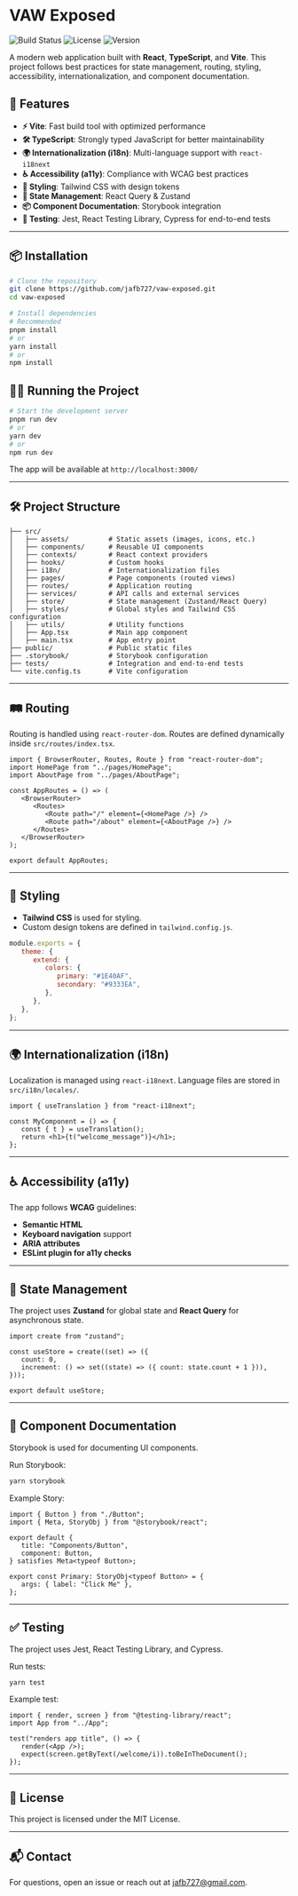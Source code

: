 # VAW Exposed

![Build Status](https://img.shields.io/github/actions/workflow/status/your-repo/your-project/ci.yml?branch=main)
![License](https://img.shields.io/github/license/your-repo/your-project)
![Version](https://img.shields.io/npm/v/your-package)

A modern web application built with **React**, **TypeScript**, and **Vite**. This project follows best practices for state management, routing, styling, accessibility, internationalization, and component documentation.

## 🚀 Features

-  **⚡ Vite**: Fast build tool with optimized performance
-  **🛠 TypeScript**: Strongly typed JavaScript for better maintainability
-  **🌍 Internationalization (i18n)**: Multi-language support with `react-i18next`
-  **♿ Accessibility (a11y)**: Compliance with WCAG best practices
-  **💅 Styling**: Tailwind CSS with design tokens
-  **🧩 State Management**: React Query & Zustand
-  **📦 Component Documentation**: Storybook integration
-  **🧪 Testing**: Jest, React Testing Library, Cypress for end-to-end tests

---

## 📦 Installation

```sh
# Clone the repository
git clone https://github.com/jafb727/vaw-exposed.git
cd vaw-exposed

# Install dependencies
# Recommended
pnpm install
# or
yarn install
# or
npm install
```

## 🏃‍♂️ Running the Project

```sh
# Start the development server
pnpm run dev
# or
yarn dev
# or
npm run dev
```

The app will be available at `http://localhost:3000/`

---

## 🛠️ Project Structure

```
├── src/
│   ├── assets/          # Static assets (images, icons, etc.)
│   ├── components/      # Reusable UI components
│   ├── contexts/        # React context providers
│   ├── hooks/           # Custom hooks
│   ├── i18n/            # Internationalization files
│   ├── pages/           # Page components (routed views)
│   ├── routes/          # Application routing
│   ├── services/        # API calls and external services
│   ├── store/           # State management (Zustand/React Query)
│   ├── styles/          # Global styles and Tailwind CSS configuration
│   ├── utils/           # Utility functions
│   ├── App.tsx          # Main app component
│   ├── main.tsx         # App entry point
├── public/              # Public static files
├── .storybook/          # Storybook configuration
├── tests/               # Integration and end-to-end tests
└── vite.config.ts       # Vite configuration
```

---

## 🛤 Routing

Routing is handled using `react-router-dom`. Routes are defined dynamically inside `src/routes/index.tsx`.

```tsx
import { BrowserRouter, Routes, Route } from "react-router-dom";
import HomePage from "../pages/HomePage";
import AboutPage from "../pages/AboutPage";

const AppRoutes = () => (
   <BrowserRouter>
      <Routes>
         <Route path="/" element={<HomePage />} />
         <Route path="/about" element={<AboutPage />} />
      </Routes>
   </BrowserRouter>
);

export default AppRoutes;
```

---

## 🎨 Styling

-  **Tailwind CSS** is used for styling.
-  Custom design tokens are defined in `tailwind.config.js`.

```js
module.exports = {
   theme: {
      extend: {
         colors: {
            primary: "#1E40AF",
            secondary: "#9333EA",
         },
      },
   },
};
```

---

## 🌍 Internationalization (i18n)

Localization is managed using `react-i18next`. Language files are stored in `src/i18n/locales/`.

```tsx
import { useTranslation } from "react-i18next";

const MyComponent = () => {
   const { t } = useTranslation();
   return <h1>{t("welcome_message")}</h1>;
};
```

---

## ♿ Accessibility (a11y)

The app follows **WCAG** guidelines:

-  **Semantic HTML**
-  **Keyboard navigation** support
-  **ARIA attributes**
-  **ESLint plugin for a11y checks**

---

## 🧩 State Management

The project uses **Zustand** for global state and **React Query** for asynchronous state.

```tsx
import create from "zustand";

const useStore = create((set) => ({
   count: 0,
   increment: () => set((state) => ({ count: state.count + 1 })),
}));

export default useStore;
```

---

## 📖 Component Documentation

Storybook is used for documenting UI components.

Run Storybook:

```sh
yarn storybook
```

Example Story:

```tsx
import { Button } from "./Button";
import { Meta, StoryObj } from "@storybook/react";

export default {
   title: "Components/Button",
   component: Button,
} satisfies Meta<typeof Button>;

export const Primary: StoryObj<typeof Button> = {
   args: { label: "Click Me" },
};
```

---

## ✅ Testing

The project uses Jest, React Testing Library, and Cypress.

Run tests:

```sh
yarn test
```

Example test:

```tsx
import { render, screen } from "@testing-library/react";
import App from "../App";

test("renders app title", () => {
   render(<App />);
   expect(screen.getByText(/welcome/i)).toBeInTheDocument();
});
```

---

## 📜 License

This project is licensed under the MIT License.

---

## 📬 Contact

For questions, open an issue or reach out at [jafb727@gmail.com](mailto:jafb727@gmail.com).
